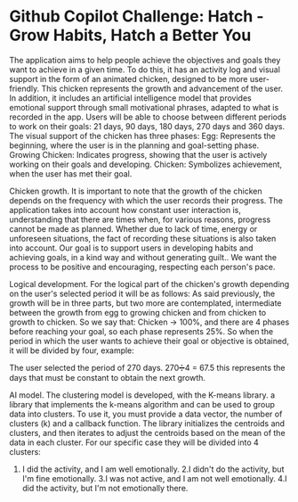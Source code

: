 # Github Copilot Challenge: Hatch - Grow Habits, Hatch a Better You

The application aims to help people achieve the objectives and goals they want to achieve in a given time. To do this, it has an activity log and visual support in the form of an animated chicken, designed to be more user-friendly. This chicken represents the growth and advancement of the user. In addition, it includes an artificial intelligence model that provides emotional support through small motivational phrases, adapted to what is recorded in the app.
Users will be able to choose between different periods to work on their goals: 21 days, 90 days, 180 days, 270 days and 360 days.
The visual support of the chicken has three phases:
Egg: Represents the beginning, where the user is in the planning and goal-setting phase.
Growing Chicken: Indicates progress, showing that the user is actively working on their goals and developing.
Chicken: Symbolizes achievement, when the user has met their goal.

Chicken growth.
It is important to note that the growth of the chicken depends on the frequency with which the user records their progress. The application takes into account how constant user interaction is, understanding that there are times when, for various reasons, progress cannot be made as planned. Whether due to lack of time, energy or unforeseen situations, the fact of recording these situations is also taken into account.
Our goal is to support users in developing habits and achieving goals, in a kind way and without generating guilt.. We want the process to be positive and encouraging, respecting each person's pace.


Logical development. 
For the logical part of the chicken's growth depending on the user's selected period it will be as follows: 
As said previously, the growth will be in three parts, but two more are contemplated, intermediate between the growth from egg to growing chicken and from chicken to growth to chicken. 
So we say that: 
Chicken → 100%, and there are 4 phases before reaching your goal, so each phase represents 25%. 
So when the period in which the user wants to achieve their goal or objective is obtained, it will be divided by four, example: 

The user selected the period of 270 days. 
270➗4 = 67.5 this represents the days that must be constant to obtain the next growth. 

AI model. 
The clustering model is developed, with the K-means library.  a library that implements the k-means algorithm and can be used to group data into clusters. To use it, you must provide a data vector, the number of clusters (k) and a callback function. The library initializes the centroids and clusters, and then iterates to adjust the centroids based on the mean of the data in each cluster.
For our specific case they will be divided into 4 clusters: 
1. I did the activity, and I am well emotionally. 
2.I didn't do the activity, but I'm fine emotionally. 
3.I was not active, and I am not well emotionally. 
4.I did the activity, but I'm not emotionally there. 



